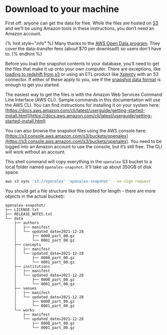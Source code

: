 # Download to your machine

First off: anyone can get the data for free. While the files are hosted on [S3](https://aws.amazon.com/s3/) and we’ll be using Amazon tools in these instructions, you don’t need an Amazon account.

{% hint style="info" %}
Many thanks to the [AWS Open Data program](https://aws.amazon.com/opendata/). They cover the data-transfer fees (about $70 per download!) so users don't have to.
{% endhint %}

Before you load the snapshot contents to your database, you’ll need to get the files that make it up onto your own computer. There are exceptions, like [loading to redshift from s3](https://docs.aws.amazon.com/redshift/latest/dg/tutorial-loading-data.html) or using an ETL product like [Xplenty](https://xplenty.com) with an S3 connector. If either of these apply to you, see if the [snapshot data format](snapshot-data-format.md) is enough to get you started.

The easiest way to get the files is with the Amazon Web Services Command Line Interface (AWS CLI). Sample commands in this documentation will use the AWS CLI. You can find instructions for installing it on your system here: [https://docs.aws.amazon.com/cli/latest/userguide/getting-started-install.html](https://docs.aws.amazon.com/cli/latest/userguide/getting-started-install.html)

You can also browse the snapshot files using the AWS console here: [https://s3.console.aws.amazon.com/s3/buckets/openalex](https://s3.console.aws.amazon.com/s3/buckets/openalex). You need to be logged into an Amazon account to use the console, but it’s still free. The CLI will work without an account.

This shell command will copy everything in the `openalex` S3 bucket to a local folder named `openalex-snapshot`. It'll take up about 350GB of disk space.

```bash
aws s3 sync 's3://openalex' 'openalex-snapshot' --no-sign-request
```

You should get a file structure like this (edited for length - there are more objects in the actual bucket):

```
openalex-snapshot/
├── LICENSE.txt
├── RELEASE_NOTES.txt
└── data
    ├── authors
    │   ├── manifest
    │   └── updated_date=2021-12-28
    │       ├── 0000_part_00.gz
    │       └── 0001_part_00.gz
    ├── concepts
    │   ├── manifest
    │   └── updated_date=2021-12-28
    │       ├── 0000_part_00.gz
    │       └── 0001_part_00.gz
    ├── institutions
    │   ├── manifest
    │   └── updated_date=2021-12-28
    │       ├── 0000_part_00.gz
    │       └── 0001_part_00.gz
    ├── venues
    │   ├── manifest
    │   └── updated_date=2021-12-28
    │       ├── 0000_part_00.gz
    │       └── 0001_part_00.gz
    └── works
        ├── manifest
        └── updated_date=2021-12-28
            ├── 0000_part_00.gz
            └── 0001_part_00.gz
```

